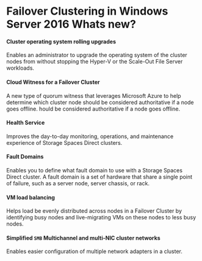 # Failover Clustering in Windows Server 2016 Whats new?
#### Cluster operating system rolling upgrades
Enables an administrator to upgrade the operating system of the cluster nodes from without stopping the Hyper-V or the Scale-Out File Server workloads.
#### Cloud Witness for a Failover Cluster
A new type of quorum witness that leverages Microsoft Azure to help determine which cluster node should be considered authoritative if a node goes offline.
hould be considered authoritative if a node goes offline.

#### Health Service
Improves the day-to-day monitoring, operations, and maintenance experience of Storage Spaces Direct clusters.

#### Fault Domains
Enables you to define what fault domain to use with a Storage Spaces Direct cluster. A fault domain is a set of hardware that share a single point of failure, such as a server node, server chassis, or rack.
#### VM load balancing
Helps load be evenly distributed across nodes in a Failover Cluster by identifying busy nodes and live-migrating VMs on these nodes to less busy nodes.

#### Simplified `SMB` Multichannel and multi-NIC cluster networks
Enables easier configuration of multiple network adapters in a cluster.
